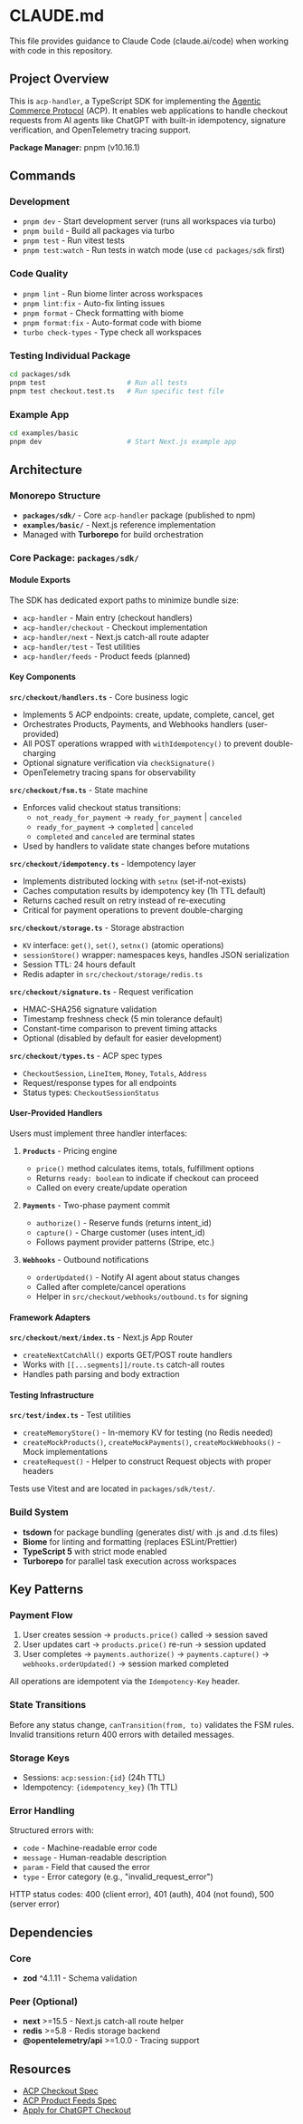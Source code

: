 # CLAUDE.md

This file provides guidance to Claude Code (claude.ai/code) when working with code in this repository.

## Project Overview

This is `acp-handler`, a TypeScript SDK for implementing the [Agentic Commerce Protocol](https://developers.openai.com/commerce) (ACP). It enables web applications to handle checkout requests from AI agents like ChatGPT with built-in idempotency, signature verification, and OpenTelemetry tracing support.

**Package Manager:** pnpm (v10.16.1)

## Commands

### Development
- `pnpm dev` - Start development server (runs all workspaces via turbo)
- `pnpm build` - Build all packages via turbo
- `pnpm test` - Run vitest tests
- `pnpm test:watch` - Run tests in watch mode (use `cd packages/sdk` first)

### Code Quality
- `pnpm lint` - Run biome linter across workspaces
- `pnpm lint:fix` - Auto-fix linting issues
- `pnpm format` - Check formatting with biome
- `pnpm format:fix` - Auto-format code with biome
- `turbo check-types` - Type check all workspaces

### Testing Individual Package
```bash
cd packages/sdk
pnpm test                    # Run all tests
pnpm test checkout.test.ts   # Run specific test file
```

### Example App
```bash
cd examples/basic
pnpm dev                     # Start Next.js example app
```

## Architecture

### Monorepo Structure
- **`packages/sdk/`** - Core `acp-handler` package (published to npm)
- **`examples/basic/`** - Next.js reference implementation
- Managed with **Turborepo** for build orchestration

### Core Package: `packages/sdk/`

#### Module Exports
The SDK has dedicated export paths to minimize bundle size:
- `acp-handler` - Main entry (checkout handlers)
- `acp-handler/checkout` - Checkout implementation
- `acp-handler/next` - Next.js catch-all route adapter
- `acp-handler/test` - Test utilities
- `acp-handler/feeds` - Product feeds (planned)

#### Key Components

**`src/checkout/handlers.ts`** - Core business logic
- Implements 5 ACP endpoints: create, update, complete, cancel, get
- Orchestrates Products, Payments, and Webhooks handlers (user-provided)
- All POST operations wrapped with `withIdempotency()` to prevent double-charging
- Optional signature verification via `checkSignature()`
- OpenTelemetry tracing spans for observability

**`src/checkout/fsm.ts`** - State machine
- Enforces valid checkout status transitions:
  - `not_ready_for_payment` → `ready_for_payment` | `canceled`
  - `ready_for_payment` → `completed` | `canceled`
  - `completed` and `canceled` are terminal states
- Used by handlers to validate state changes before mutations

**`src/checkout/idempotency.ts`** - Idempotency layer
- Implements distributed locking with `setnx` (set-if-not-exists)
- Caches computation results by idempotency key (1h TTL default)
- Returns cached result on retry instead of re-executing
- Critical for payment operations to prevent double-charging

**`src/checkout/storage.ts`** - Storage abstraction
- `KV` interface: `get()`, `set()`, `setnx()` (atomic operations)
- `sessionStore()` wrapper: namespaces keys, handles JSON serialization
- Session TTL: 24 hours default
- Redis adapter in `src/checkout/storage/redis.ts`

**`src/checkout/signature.ts`** - Request verification
- HMAC-SHA256 signature validation
- Timestamp freshness check (5 min tolerance default)
- Constant-time comparison to prevent timing attacks
- Optional (disabled by default for easier development)

**`src/checkout/types.ts`** - ACP spec types
- `CheckoutSession`, `LineItem`, `Money`, `Totals`, `Address`
- Request/response types for all endpoints
- Status types: `CheckoutSessionStatus`

#### User-Provided Handlers
Users must implement three handler interfaces:

1. **`Products`** - Pricing engine
   - `price()` method calculates items, totals, fulfillment options
   - Returns `ready: boolean` to indicate if checkout can proceed
   - Called on every create/update operation

2. **`Payments`** - Two-phase payment commit
   - `authorize()` - Reserve funds (returns intent_id)
   - `capture()` - Charge customer (uses intent_id)
   - Follows payment provider patterns (Stripe, etc.)

3. **`Webhooks`** - Outbound notifications
   - `orderUpdated()` - Notify AI agent about status changes
   - Called after complete/cancel operations
   - Helper in `src/checkout/webhooks/outbound.ts` for signing

#### Framework Adapters

**`src/checkout/next/index.ts`** - Next.js App Router
- `createNextCatchAll()` exports GET/POST route handlers
- Works with `[[...segments]]/route.ts` catch-all routes
- Handles path parsing and body extraction

#### Testing Infrastructure

**`src/test/index.ts`** - Test utilities
- `createMemoryStore()` - In-memory KV for testing (no Redis needed)
- `createMockProducts()`, `createMockPayments()`, `createMockWebhooks()` - Mock implementations
- `createRequest()` - Helper to construct Request objects with proper headers

Tests use Vitest and are located in `packages/sdk/test/`.

### Build System
- **tsdown** for package bundling (generates dist/ with .js and .d.ts files)
- **Biome** for linting and formatting (replaces ESLint/Prettier)
- **TypeScript 5** with strict mode enabled
- **Turborepo** for parallel task execution across workspaces

## Key Patterns

### Payment Flow
1. User creates session → `products.price()` called → session saved
2. User updates cart → `products.price()` re-run → session updated
3. User completes → `payments.authorize()` → `payments.capture()` → `webhooks.orderUpdated()` → session marked completed

All operations are idempotent via the `Idempotency-Key` header.

### State Transitions
Before any status change, `canTransition(from, to)` validates the FSM rules. Invalid transitions return 400 errors with detailed messages.

### Storage Keys
- Sessions: `acp:session:{id}` (24h TTL)
- Idempotency: `{idempotency_key}` (1h TTL)

### Error Handling
Structured errors with:
- `code` - Machine-readable error code
- `message` - Human-readable description
- `param` - Field that caused the error
- `type` - Error category (e.g., "invalid_request_error")

HTTP status codes: 400 (client error), 401 (auth), 404 (not found), 500 (server error)

## Dependencies

### Core
- **zod** ^4.1.11 - Schema validation

### Peer (Optional)
- **next** >=15.5 - Next.js catch-all route helper
- **redis** >=5.8 - Redis storage backend
- **@opentelemetry/api** >=1.0.0 - Tracing support

## Resources
- [ACP Checkout Spec](https://developers.openai.com/commerce/specs/checkout)
- [ACP Product Feeds Spec](https://developers.openai.com/commerce/specs/feed)
- [Apply for ChatGPT Checkout](https://chatgpt.com/merchants)
